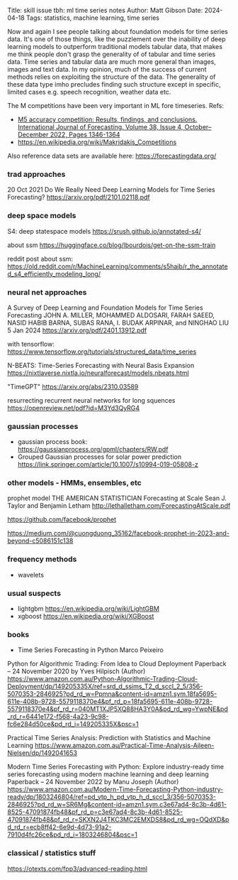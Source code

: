Title: skill issue tbh: ml time series notes 
Author: Matt Gibson
Date: 2024-04-18
Tags: statistics, machine learning, time series


Now and again I see people talking about foundation models for time series data. It's one of those things, like the puzzlement over the inability of deep learning models to outperform traditional models tabular data, that makes me think people don't grasp the generality of of tabular and time series data. Time series and tabular data are much more general than images, images and text data. In my opinion, much of the success of current methods relies on exploiting the structure of the data. The generality of these data type imho precludes finding such structure except in specific, limited cases e.g. speech recognition, weather data etc.

The M competitions have been very important in ML fore timeseries. Refs:

- [M5 accuracy competition: Results, findings, and conclusions. International Journal of Forecasting. Volume 38, Issue 4, October–December 2022, Pages 1346-1364](https://www.sciencedirect.com/science/article/pii/S0169207021001874?ref=pdf_download&fr=RR-2&rr=8794716aadbbdfc1)
- https://en.wikipedia.org/wiki/Makridakis_Competitions


Also reference data sets are available here: https://forecastingdata.org/

### trad approaches

20 Oct 2021
Do We Really Need Deep Learning Models for
Time Series Forecasting?
https://arxiv.org/pdf/2101.02118.pdf


### deep space models 

S4: deep statespace models 
https://srush.github.io/annotated-s4/


about ssm 
https://huggingface.co/blog/lbourdois/get-on-the-ssm-train

reddit post about ssm:
https://old.reddit.com/r/MachineLearning/comments/s5hajb/r_the_annotated_s4_efficiently_modeling_long/



### neural net approaches

A Survey of Deep Learning and Foundation Models for Time
Series Forecasting
JOHN A. MILLER, MOHAMMED ALDOSARI, FARAH SAEED, NASID HABIB BARNA,
SUBAS RANA, I. BUDAK ARPINAR, and NINGHAO LIU
5 Jan 2024
https://arxiv.org/pdf/2401.13912.pdf

with tensorflow:
https://www.tensorflow.org/tutorials/structured_data/time_series


N-BEATS: Time-Series Forecasting with Neural Basis Expansion
https://nixtlaverse.nixtla.io/neuralforecast/models.nbeats.html

"TimeGPT"
https://arxiv.org/abs/2310.03589


resurrecting recurrent neural networks for long squences
https://openreview.net/pdf?id=M3Yd3QyRG4


### gaussian processes

- gaussian process book: https://gaussianprocess.org/gpml/chapters/RW.pdf
- Grouped Gaussian processes for solar power prediction https://link.springer.com/article/10.1007/s10994-019-05808-z

### other models - HMMs, ensembles, etc

prophet model 
THE AMERICAN STATISTICIAN
Forecasting at Scale
Sean J. Taylor and Benjamin Letham
http://lethalletham.com/ForecastingAtScale.pdf

https://github.com/facebook/prophet

https://medium.com/@cuongduong_35162/facebook-prophet-in-2023-and-beyond-c5086151c138


### frequency methods

- wavelets

### usual suspects

- lightgbm https://en.wikipedia.org/wiki/LightGBM
- xgboost https://en.wikipedia.org/wiki/XGBoost

### books
 
- Time Series Forecasting in Python  Marco Peixeiro


Python for Algorithmic Trading: From Idea to Cloud Deployment Paperback – 24 November 2020
by Yves Hilpisch (Author)
https://www.amazon.com.au/Python-Algorithmic-Trading-Cloud-Deployment/dp/149205335X/ref=srd_d_ssims_T2_d_sccl_2_5/356-5070353-2846925?pd_rd_w=Ppmna&content-id=amzn1.sym.18fa5695-611e-408b-9728-5579118370e4&pf_rd_p=18fa5695-611e-408b-9728-5579118370e4&pf_rd_r=040MT1XJP5XQ88HA3Y0A&pd_rd_wg=YwpNE&pd_rd_r=6441e172-f568-4a23-9c98-fc6e284d50ce&pd_rd_i=149205335X&psc=1

 Practical Time Series Analysis: Prediction with Statistics and Machine Learning 
https://www.amazon.com.au/Practical-Time-Analysis-Aileen-Nielsen/dp/1492041653


Modern Time Series Forecasting with Python: Explore industry-ready time series forecasting using modern machine learning and deep learning Paperback – 24 November 2022
by Manu Joseph (Author)
https://www.amazon.com.au/Modern-Time-Forecasting-Python-industry-ready/dp/1803246804/ref=pd_vtp_h_pd_vtp_h_d_sccl_3/356-5070353-2846925?pd_rd_w=SR6Mg&content-id=amzn1.sym.c3e67ad4-8c3b-4d61-8525-47091874fb48&pf_rd_p=c3e67ad4-8c3b-4d61-8525-47091874fb48&pf_rd_r=SKXN2J4TKC3MC2EMXDS8&pd_rd_wg=OQdXD&pd_rd_r=ecb8ff42-6e9d-4d73-91a2-7910d4fc26ce&pd_rd_i=1803246804&psc=1


### classical / statistics stuff 

https://otexts.com/fpp3/advanced-reading.html